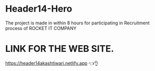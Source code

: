 # Header14-Hero
The project is made in within 8 hours for participating in Recruitment process of ROCKET IT COMPANY


# LINK FOR THE WEB SITE.
https://header14akashtiwari.netlify.app 👈👌
